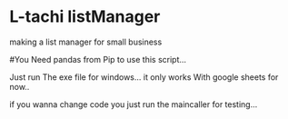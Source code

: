# L-tachi listManager
making a list manager for small business 


#You Need pandas from Pip to use this script...



Just run The exe file for windows...
it only works With google sheets for now..


if you wanna change code you just run the maincaller for testing...


